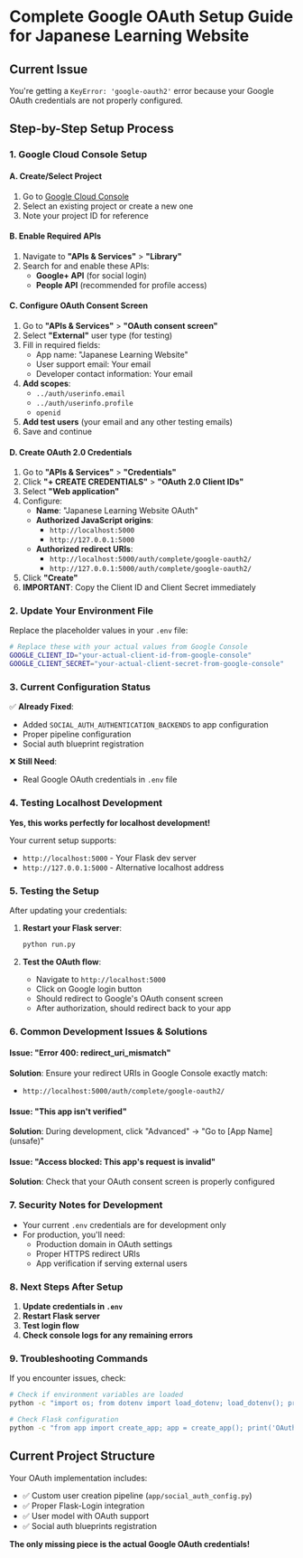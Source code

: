 # Complete Google OAuth Setup Guide for Japanese Learning Website

## Current Issue
You're getting a `KeyError: 'google-oauth2'` error because your Google OAuth credentials are not properly configured.

## Step-by-Step Setup Process

### 1. Google Cloud Console Setup

#### A. Create/Select Project
1. Go to [Google Cloud Console](https://console.cloud.google.com/)
2. Select an existing project or create a new one
3. Note your project ID for reference

#### B. Enable Required APIs
1. Navigate to **"APIs & Services"** > **"Library"**
2. Search for and enable these APIs:
   - **Google+ API** (for social login)
   - **People API** (recommended for profile access)

#### C. Configure OAuth Consent Screen
1. Go to **"APIs & Services"** > **"OAuth consent screen"**
2. Select **"External"** user type (for testing)
3. Fill in required fields:
   - App name: "Japanese Learning Website"
   - User support email: Your email
   - Developer contact information: Your email
4. **Add scopes**: 
   - `../auth/userinfo.email`
   - `../auth/userinfo.profile`
   - `openid`
5. **Add test users** (your email and any other testing emails)
6. Save and continue

#### D. Create OAuth 2.0 Credentials
1. Go to **"APIs & Services"** > **"Credentials"**
2. Click **"+ CREATE CREDENTIALS"** > **"OAuth 2.0 Client IDs"**
3. Select **"Web application"**
4. Configure:
   - **Name**: "Japanese Learning Website OAuth"
   - **Authorized JavaScript origins**:
     - `http://localhost:5000`
     - `http://127.0.0.1:5000`
   - **Authorized redirect URIs**:
     - `http://localhost:5000/auth/complete/google-oauth2/`
     - `http://127.0.0.1:5000/auth/complete/google-oauth2/`
5. Click **"Create"**
6. **IMPORTANT**: Copy the Client ID and Client Secret immediately

### 2. Update Your Environment File

Replace the placeholder values in your `.env` file:

```bash
# Replace these with your actual values from Google Console
GOOGLE_CLIENT_ID="your-actual-client-id-from-google-console"
GOOGLE_CLIENT_SECRET="your-actual-client-secret-from-google-console"
```

### 3. Current Configuration Status

✅ **Already Fixed**: 
- Added `SOCIAL_AUTH_AUTHENTICATION_BACKENDS` to app configuration
- Proper pipeline configuration
- Social auth blueprint registration

❌ **Still Need**:
- Real Google OAuth credentials in `.env` file

### 4. Testing Localhost Development

**Yes, this works perfectly for localhost development!**

Your current setup supports:
- `http://localhost:5000` - Your Flask dev server
- `http://127.0.0.1:5000` - Alternative localhost address

### 5. Testing the Setup

After updating your credentials:

1. **Restart your Flask server**:
   ```bash
   python run.py
   ```

2. **Test the OAuth flow**:
   - Navigate to `http://localhost:5000`
   - Click on Google login button
   - Should redirect to Google's OAuth consent screen
   - After authorization, should redirect back to your app

### 6. Common Development Issues & Solutions

#### Issue: "Error 400: redirect_uri_mismatch"
**Solution**: Ensure your redirect URIs in Google Console exactly match:
- `http://localhost:5000/auth/complete/google-oauth2/`

#### Issue: "This app isn't verified"
**Solution**: During development, click "Advanced" → "Go to [App Name] (unsafe)"

#### Issue: "Access blocked: This app's request is invalid"
**Solution**: Check that your OAuth consent screen is properly configured

### 7. Security Notes for Development

- Your current `.env` credentials are for development only
- For production, you'll need:
  - Production domain in OAuth settings
  - Proper HTTPS redirect URIs
  - App verification if serving external users

### 8. Next Steps After Setup

1. **Update credentials in `.env`**
2. **Restart Flask server**
3. **Test login flow**
4. **Check console logs for any remaining errors**

### 9. Troubleshooting Commands

If you encounter issues, check:

```bash
# Check if environment variables are loaded
python -c "import os; from dotenv import load_dotenv; load_dotenv(); print('Client ID:', os.environ.get('GOOGLE_CLIENT_ID', 'NOT SET'))"

# Check Flask configuration
python -c "from app import create_app; app = create_app(); print('OAuth Key:', app.config.get('SOCIAL_AUTH_GOOGLE_OAUTH2_KEY', 'NOT SET'))"
```

## Current Project Structure

Your OAuth implementation includes:
- ✅ Custom user creation pipeline (`app/social_auth_config.py`)
- ✅ Proper Flask-Login integration
- ✅ User model with OAuth support
- ✅ Social auth blueprints registration

**The only missing piece is the actual Google OAuth credentials!**

